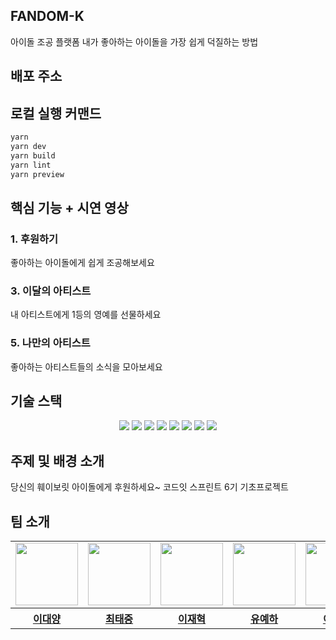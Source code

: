 ## FANDOM-K
아이돌 조공 플랫폼
내가 좋아하는 아이돌을 가장 쉽게 덕질하는 방법

## 배포 주소

## 로컬 실행 커맨드
```sh
yarn
yarn dev 
yarn build
yarn lint
yarn preview
```

## 핵심 기능 + 시연 영상
### 1. 후원하기
 좋아하는 아이돌에게 쉽게 조공해보세요
### 3. 이달의 아티스트
 내 아티스트에게 1등의 영예를 선물하세요
### 5. 나만의 아티스트
 좋아하는 아티스트들의 소식을 모아보세요

## 기술 스택
<div align=center> 
<img src="https://img.shields.io/badge/javascript-F7DF1E?style=for-the-badge&logo=javascript&logoColor=black">
<img src="https://img.shields.io/badge/react-61DAFB?style=for-the-badge&logo=react&logoColor=black">
<img src="https://img.shields.io/badge/reactquery-FF4154?style=for-the-badge&logo=reactquery&logoColor=black">
<img src="https://img.shields.io/badge/reactrouter-CA4245?style=for-the-badge&logo=reactrouter&logoColor=black">
<img src="https://img.shields.io/badge/axios-5A29E4?style=for-the-badge&logo=axios&logoColor=black">
<img src="https://img.shields.io/badge/vite-646CFF?style=for-the-badge&logo=vite&logoColor=black"> 
<img src="https://img.shields.io/badge/yarn-2C8EBB?style=for-the-badge&logo=yarn&logoColor=black"> 
<img src="https://img.shields.io/badge/mantine-339AF0?style=for-the-badge&logo=mantine&logoColor=black">
</div>

## 주제 및 배경 소개
당신의 훼이보릿 아이돌에게 후원하세요~
코드잇 스프린트 6기 기초프로젝트

## 팀 소개

<table align="center">
    <tbody>
        <tr>
            <td>
                <a href="https://github.com/oceanlee-seoul">
                    <img src="https://avatars.githubusercontent.com/oceanlee-seoul" width="100" height="100"/>
                </a>
            </td>
            <td>
                <a href="https://github.com/dotw0xff">
                    <img src="https://avatars.githubusercontent.com/dotw0xff" width="100" height="100"/>
                </a>  
            </td>
            <td>
                <a href="https://github.com/JHmeatschool">
                    <img src="https://avatars.githubusercontent.com/JHmeatschool" width="100px" height="100px"/>
                </a>
            </td>
            <td>
                <a href="https://github.com/YehaYoo">
                    <img src="https://avatars.githubusercontent.com/YehaYoo" width="100px" height="100px"/>
                </a>  
            </td>
            <td>
                <a href="https://github.com/doh-yo">
                    <img src="https://avatars.githubusercontent.com/doh-yo" width="100px" height="100px"/>
                </a>
            </td>
        </tr>
        <tr>
            <th>
                <a href="https://github.com/bbearcookie">이대양</a>
            </th>
            <th>
                <a href="https://github.com/easyhyun00">최태중</a>
            </th>
            <th>
                <a href="https://github.com/Dongwoongkim">이재혁</a>
            </th>
            <th>
                <a href="https://github.com/shinjaewon99">유예하</a>
            </th>
            <th>
                <a href="https://github.com/shinjiye">이도요</a>
            </th>
        </tr>
    </tbody>
</table>
